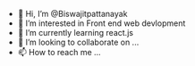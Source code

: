 - 👋 Hi, I’m @Biswajitpattanayak
- 👀 I’m interested in Front end web devlopment
- 🌱 I’m currently learning react.js
- 💞️ I’m looking to collaborate on ...
- 📫 How to reach me ...

<!---
Biswajitpattanayak/Biswajitpattanayak is a ✨ special ✨ repository because its `README.md` (this file) appears on your GitHub profile.
You can click the Preview link to take a look at your changes.
--->
